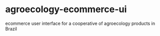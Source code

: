 # agroecology-ecommerce-ui
ecommerce user interface for a cooperative of agroecology products in Brazil
